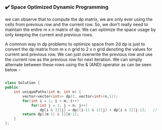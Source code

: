 ### ✔️ Space Optimized Dynamic Programming

 we can observe that to compute the dp matrix, we are only ever using the cells from previous row and the current row. So, we don't really need to maintain the entire m x n matrix of dp. We can optimize the space usage by only keeping the current and previous rows.

A common way in dp problems to optimize space from 2d dp is just to convert the dp matrix from m x n grid to 2 x n grid denoting the values for current and previous row. We can just overwrite the previous row and use the current row as the previous row for next iteration. We can simply alternate between these rows using the & (AND) operator as can be seen below -

```cpp

class Solution {
public:
    int uniquePaths(int m, int n) {
        vector<vector<int>> dp(2, vector<int>(n,1));
        for(int i = 1; i < m; i++)
            for(int j = 1; j < n; j++)
                dp[i & 1][j] = dp[(i-1) & 1][j] + dp[i & 1][j-1];   // <- &  used to alternate between rows
        return dp[(m-1) & 1][n-1];
    }
};

```
